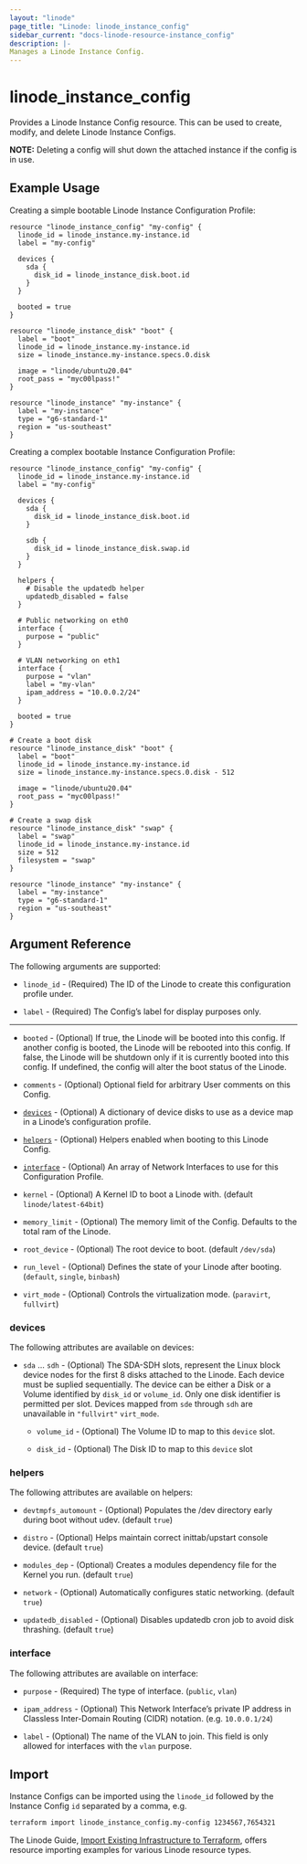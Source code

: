 ```yaml
---
layout: "linode"
page_title: "Linode: linode_instance_config"
sidebar_current: "docs-linode-resource-instance_config"
description: |-
Manages a Linode Instance Config.
---
```


# linode\_instance\_config

Provides a Linode Instance Config resource. This can be used to create, modify, and delete Linode Instance Configs.

**NOTE:** Deleting a config will shut down the attached instance if the config is in use.

## Example Usage

Creating a simple bootable Linode Instance Configuration Profile:

```hcl
resource "linode_instance_config" "my-config" {
  linode_id = linode_instance.my-instance.id
  label = "my-config"

  devices {
    sda {
      disk_id = linode_instance_disk.boot.id
    }
  }

  booted = true
}

resource "linode_instance_disk" "boot" {
  label = "boot"
  linode_id = linode_instance.my-instance.id
  size = linode_instance.my-instance.specs.0.disk

  image = "linode/ubuntu20.04"
  root_pass = "myc00lpass!"
}

resource "linode_instance" "my-instance" {
  label = "my-instance"
  type = "g6-standard-1"
  region = "us-southeast"
}
```

Creating a complex bootable Instance Configuration Profile:

```hcl
resource "linode_instance_config" "my-config" {
  linode_id = linode_instance.my-instance.id
  label = "my-config"

  devices {
    sda {
      disk_id = linode_instance_disk.boot.id
    }

    sdb {
      disk_id = linode_instance_disk.swap.id
    }
  }
  
  helpers {
    # Disable the updatedb helper
    updatedb_disabled = false
  }
  
  # Public networking on eth0
  interface {
    purpose = "public"
  }
  
  # VLAN networking on eth1
  interface {
    purpose = "vlan"
    label = "my-vlan"
    ipam_address = "10.0.0.2/24"
  }
  
  booted = true
}

# Create a boot disk
resource "linode_instance_disk" "boot" {
  label = "boot"
  linode_id = linode_instance.my-instance.id
  size = linode_instance.my-instance.specs.0.disk - 512

  image = "linode/ubuntu20.04"
  root_pass = "myc00lpass!"
}

# Create a swap disk
resource "linode_instance_disk" "swap" {
  label = "swap"
  linode_id = linode_instance.my-instance.id
  size = 512
  filesystem = "swap"
}

resource "linode_instance" "my-instance" {
  label = "my-instance"
  type = "g6-standard-1"
  region = "us-southeast"
}
```

## Argument Reference

The following arguments are supported:

* `linode_id` - (Required) The ID of the Linode to create this configuration profile under.

* `label` - (Required) The Config’s label for display purposes only.

- - -

* `booted` - (Optional) If true, the Linode will be booted into this config. If another config is booted, the Linode will be rebooted into this config. If false, the Linode will be shutdown only if it is currently booted into this config. If undefined, the config will alter the boot status of the Linode.

* `comments` - (Optional) Optional field for arbitrary User comments on this Config.

* [`devices`](#devices) - (Optional) A dictionary of device disks to use as a device map in a Linode’s configuration profile.

* [`helpers`](#helpers) - (Optional) Helpers enabled when booting to this Linode Config.

* [`interface`](#interface) - (Optional) An array of Network Interfaces to use for this Configuration Profile.

* `kernel` - (Optional) A Kernel ID to boot a Linode with. (default `linode/latest-64bit`)

* `memory_limit` - (Optional) The memory limit of the Config. Defaults to the total ram of the Linode.

* `root_device` - (Optional) The root device to boot. (default `/dev/sda`)

* `run_level` - (Optional) Defines the state of your Linode after booting. (`default`, `single`, `binbash`)

* `virt_mode` - (Optional) Controls the virtualization mode. (`paravirt`, `fullvirt`)

### devices

The following attributes are available on devices:

* `sda` ... `sdh` - (Optional) The SDA-SDH slots, represent the Linux block device nodes for the first 8 disks attached to the Linode.  Each device must be suplied sequentially.  The device can be either a Disk or a Volume identified by `disk_id` or `volume_id`. Only one disk identifier is permitted per slot. Devices mapped from `sde` through `sdh` are unavailable in `"fullvirt"` `virt_mode`.

  * `volume_id` - (Optional) The Volume ID to map to this `device` slot.

  * `disk_id` - (Optional) The Disk ID to map to this `device` slot

### helpers

The following attributes are available on helpers:

* `devtmpfs_automount` - (Optional) Populates the /dev directory early during boot without udev. (default `true`)

* `distro` - (Optional) Helps maintain correct inittab/upstart console device. (default `true`)

* `modules_dep` - (Optional) Creates a modules dependency file for the Kernel you run. (default `true`)

* `network` - (Optional) Automatically configures static networking. (default `true`)

* `updatedb_disabled` - (Optional) Disables updatedb cron job to avoid disk thrashing. (default `true`)

### interface

The following attributes are available on interface:

* `purpose` - (Required) The type of interface. (`public`, `vlan`)

* `ipam_address` - (Optional) This Network Interface’s private IP address in Classless Inter-Domain Routing (CIDR) notation. (e.g. `10.0.0.1/24`)

* `label` - (Optional) The name of the VLAN to join. This field is only allowed for interfaces with the `vlan` purpose.

## Import

Instance Configs can be imported using the `linode_id` followed by the Instance Config `id` separated by a comma, e.g.

```sh
terraform import linode_instance_config.my-config 1234567,7654321
```

The Linode Guide, [Import Existing Infrastructure to Terraform](https://www.linode.com/docs/applications/configuration-management/import-existing-infrastructure-to-terraform/), offers resource importing examples for various Linode resource types.
